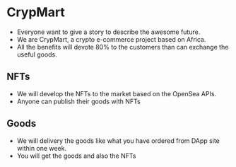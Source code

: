 # CrypMart
+ Everyone want to give a story to describe the awesome future.
+ We are CrypMart, a crypto e-commerce project based on Africa.
+ All the benefits will devote 80% to the customers than can exchange the useful goods.

## NFTs
+ We will develop the NFTs to the market based on the OpenSea APIs.
+ Anyone can publish their goods with NFTs

## Goods
+ We will delivery the goods like what you have ordered from DApp site within one week.
+ You will get the goods and also the NFTs